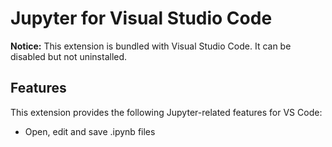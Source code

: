 # Jupyter for Visual Studio Code

**Notice:** This extension is bundled with Visual Studio Code. It can be disabled but not uninstalled.

## Features

This extension provides the following Jupyter-related features for VS Code:

- Open, edit and save .ipynb files
